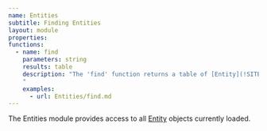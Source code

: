 ```yaml
---
name: Entities
subtitle: Finding Entities
layout: module
properties:
functions:
  - name: find
    parameters: string
    results: table
    description: "The 'find' function returns a table of [Entity](!SITE_URL!/modules/Entity/) objects that match the given selector.
    "
    examples:
      - url: Entities/find.md
---
```


The Entities module provides access to all [Entity](/modules/Entity/) objects currently loaded.
